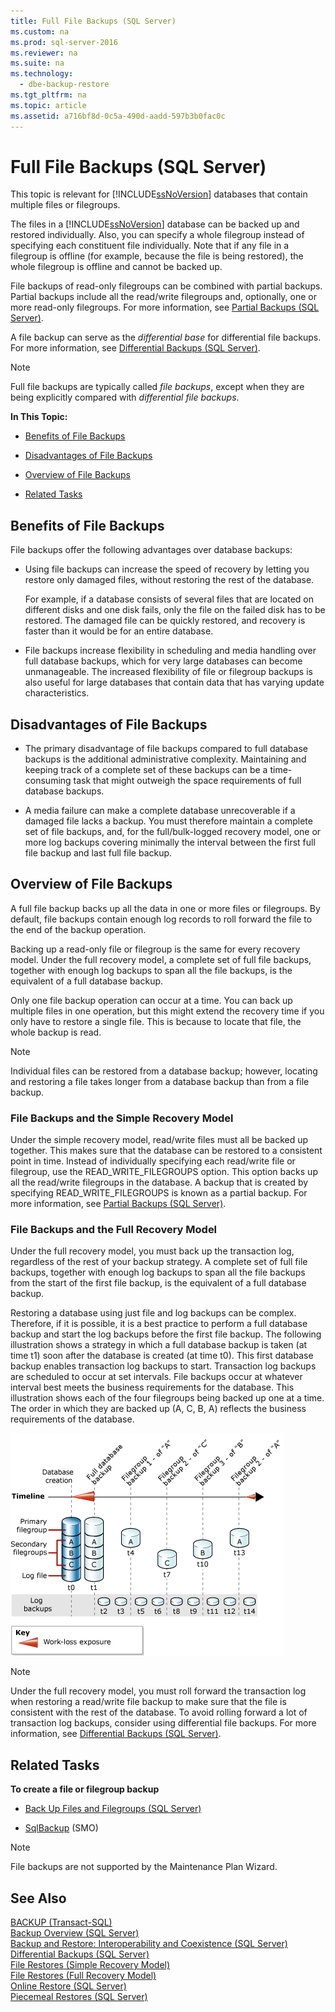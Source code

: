 ```yaml
---
title: Full File Backups (SQL Server)
ms.custom: na
ms.prod: sql-server-2016
ms.reviewer: na
ms.suite: na
ms.technology: 
  - dbe-backup-restore
ms.tgt_pltfrm: na
ms.topic: article
ms.assetid: a716bf8d-0c5a-490d-aadd-597b3b0fac0c
---
```

# Full File Backups (SQL Server)
  This topic is relevant for [!INCLUDE[ssNoVersion](../../Token\Other/ssNoVersion_md.md)] databases that contain multiple files or filegroups.  
  
 The files in a [!INCLUDE[ssNoVersion](../../Token\Other/ssNoVersion_md.md)] database can be backed up and restored individually. Also, you can specify a whole filegroup instead of specifying each constituent file individually. Note that if any file in a filegroup is offline \(for example, because the file is being restored\), the whole filegroup is offline and cannot be backed up.  
  
 File backups of read\-only filegroups can be combined with partial backups. Partial backups include all the read\/write filegroups and, optionally, one or more read\-only filegroups. For more information, see [Partial Backups &#40;SQL Server&#41;](../Topic/Partial%20Backups%20\(SQL%20Server\).md).  
  
 A file backup can serve as the *differential base* for differential file backups. For more information, see [Differential Backups &#40;SQL Server&#41;](../Topic/Differential%20Backups%20\(SQL%20Server\).md).  
  
> [!NOTE]  
>  Full file backups are typically called *file backups*, except when they are being explicitly compared with *differential file backups*.  
  
 **In This Topic:**  
  
-   [Benefits of File Backups](#Benefits)  
  
-   [Disadvantages of File Backups](#Disadvantages)  
  
-   [Overview of File Backups](#Overview)  
  
-   [Related Tasks](#RelatedTasks)  
  
##  <a name="Benefits"></a> Benefits of File Backups  
 File backups offer the following advantages over database backups:  
  
-   Using file backups can increase the speed of recovery by letting you restore only damaged files, without restoring the rest of the database.  
  
     For example, if a database consists of several files that are located on different disks and one disk fails, only the file on the failed disk has to be restored. The damaged file can be quickly restored, and recovery is faster than it would be for an entire database.  
  
-   File backups increase flexibility in scheduling and media handling over full database backups, which for very large databases can become unmanageable. The increased flexibility of file or filegroup backups is also useful for large databases that contain data that has varying update characteristics.  
  
##  <a name="Disadvantages"></a> Disadvantages of File Backups  
  
-   The primary disadvantage of file backups compared to full database backups is the additional administrative complexity. Maintaining and keeping track of a complete set of these backups can be a time\-consuming task that might outweigh the space requirements of full database backups.  
  
-   A media failure can make a complete database unrecoverable if a damaged file lacks a backup. You must therefore maintain a complete set of file backups, and, for the full\/bulk\-logged recovery model, one or more log backups covering minimally the interval between the first full file backup and last full file backup.  
  
##  <a name="Overview"></a> Overview of File Backups  
 A full file backup backs up all the data in one or more files or filegroups. By default, file backups contain enough log records to roll forward the file to the end of the backup operation.  
  
 Backing up a read\-only file or filegroup is the same for every recovery model. Under the full recovery model, a complete set of full file backups, together with enough log backups to span all the file backups, is the equivalent of a full database backup.  
  
 Only one file backup operation can occur at a time. You can back up multiple files in one operation, but this might extend the recovery time if you only have to restore a single file. This is because to locate that file, the whole backup is read.  
  
> [!NOTE]  
>  Individual files can be restored from a database backup; however, locating and restoring a file takes longer from a database backup than from a file backup.  
  
### File Backups and the Simple Recovery Model  
 Under the simple recovery model, read\/write files must all be backed up together. This makes sure that the database can be restored to a consistent point in time. Instead of individually specifying each read\/write file or filegroup, use the READ\_WRITE\_FILEGROUPS option. This option backs up all the read\/write filegroups in the database. A backup that is created by specifying READ\_WRITE\_FILEGROUPS is known as a partial backup. For more information, see [Partial Backups &#40;SQL Server&#41;](../Topic/Partial%20Backups%20\(SQL%20Server\).md).  
  
### File Backups and the Full Recovery Model  
 Under the full recovery model, you must back up the transaction log, regardless of the rest of your backup strategy. A complete set of full file backups, together with enough log backups to span all the file backups from the start of the first file backup, is the equivalent of a full database backup.  
  
 Restoring a database using just file and log backups can be complex. Therefore, if it is possible, it is a best practice to perform a full database backup and start the log backups before the first file backup. The following illustration shows a strategy in which a full database backup is taken \(at time t1\) soon after the database is created \(at time t0\). This first database backup enables transaction log backups to start. Transaction log backups are scheduled to occur at set intervals. File backups occur at whatever interval best meets the business requirements for the database. This illustration shows each of the four filegroups being backed up one at a time. The order in which they are backed up \(A, C, B, A\) reflects the business requirements of the database.  
  
 ![Strategy combining database, file, and log backups](../../Images\Image\ImageNotContaina/BnR_RMfull_3_FullDb_Filegrps_Log_Backups.gif "BnR_RMfull_3_FullDb_Filegrps_Log_Backups")  
  
> [!NOTE]  
>  Under the full recovery model, you must roll forward the transaction log when restoring a read\/write file backup to make sure that the file is consistent with the rest of the database. To avoid rolling forward a lot of transaction log backups, consider using differential file backups. For more information, see [Differential Backups &#40;SQL Server&#41;](../Topic/Differential%20Backups%20\(SQL%20Server\).md).  
  
##  <a name="RelatedTasks"></a> Related Tasks  
 **To create a file or filegroup backup**  
  
-   [Back Up Files and Filegroups &#40;SQL Server&#41;](../Topic/Back%20Up%20Files%20and%20Filegroups%20\(SQL%20Server\).md)  
  
-   [SqlBackup](assetId:///M:Microsoft.SqlServer.Management.Smo.Backup.SqlBackup(Microsoft.SqlServer.Management.Smo.Server)) \(SMO\)  
  
> [!NOTE]  
>  File backups are not supported by the Maintenance Plan Wizard.  
  
## See Also  
 [BACKUP &#40;Transact-SQL&#41;](../Topic/BACKUP%20\(Transact-SQL\).md)   
 [Backup Overview &#40;SQL Server&#41;](../Topic/Backup%20Overview%20\(SQL%20Server\).md)   
 [Backup and Restore: Interoperability and Coexistence &#40;SQL Server&#41;](../Topic/Backup%20and%20Restore:%20Interoperability%20and%20Coexistence%20\(SQL%20Server\).md)   
 [Differential Backups &#40;SQL Server&#41;](../Topic/Differential%20Backups%20\(SQL%20Server\).md)   
 [File Restores &#40;Simple Recovery Model&#41;](../Topic/File%20Restores%20\(Simple%20Recovery%20Model\).md)   
 [File Restores &#40;Full Recovery Model&#41;](../Topic/File%20Restores%20\(Full%20Recovery%20Model\).md)   
 [Online Restore &#40;SQL Server&#41;](../Topic/Online%20Restore%20\(SQL%20Server\).md)   
 [Piecemeal Restores &#40;SQL Server&#41;](../Topic/Piecemeal%20Restores%20\(SQL%20Server\).md)  
  
  